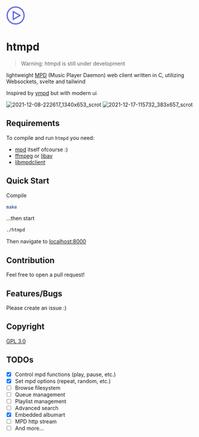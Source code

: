 <img width="50" src="./web/public/logo.svg">

# htmpd
 > Warning: htmpd is still under development

lightweight [MPD](https://www.musicpd.org/) (Music Player Daemon) web client written in C, utilizing Websockets, svelte and tailwind

Inspired by [ympd](https://www.ympd.org/) but with modern ui

![2021-12-08-222617_1340x653_scrot](https://user-images.githubusercontent.com/41364823/145271790-bb274af1-6984-4ef2-8827-1075167336c1.png)
![2021-12-17-115732_383x657_scrot](https://user-images.githubusercontent.com/41364823/146580516-60100bbc-72d1-4c16-8f66-d88645a79192.png)


## Requirements

To compile and run `htmpd` you need:

* [mpd](http://www.musicpd.org/) itself ofcourse :)
* [ffmpeg](https://www.ffmpeg.org/) or [libav](https://libav.org/)
* [libmpdclient](https://www.musicpd.org/libs/libmpdclient/)

## Quick Start

Compile

```bash
make
```
...then start

```bash
./htmpd
```

Then navigate to [localhost:8000](http://localhost:8000/)

## Contribution
Feel free to open a pull request!

## Features/Bugs
Please create an issue :)

## Copyright
[GPL 3.0](https://opensource.org/licenses/GPL-3.0)

## TODOs
- [x] Control mpd functions (play, pause, etc.)
- [x] Set mpd options (repeat, random, etc.)
- [ ] Browse filesystem
- [ ] Queue management
- [ ] Playlist management
- [ ] Advanced search
- [x] Embedded albumart
- [ ] MPD http stream
- [ ] And more...

